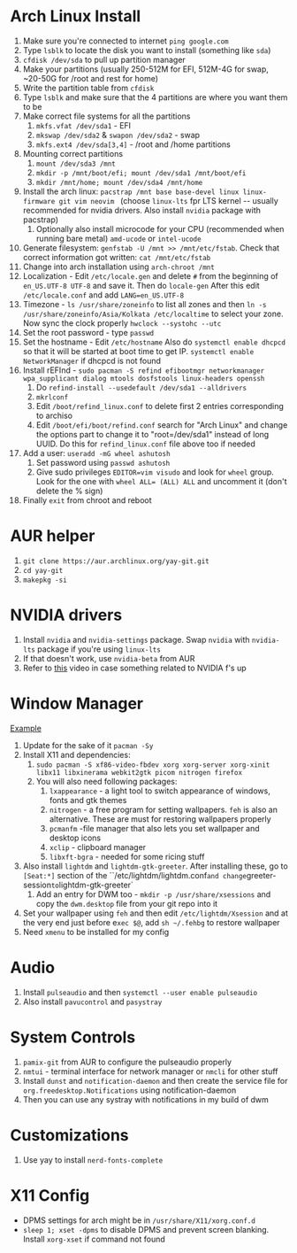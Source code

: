 # Arch Linux Install

1. Make sure you're connected to internet `ping google.com`
2. Type `lsblk` to locate the disk you want to install (something like `sda`) 
3. `cfdisk /dev/sda` to pull up partition manager
4. Make your partitions (usually 250-512M for EFI, 512M-4G for swap, ~20-50G for /root and rest for home)
5. Write the partition table from `cfdisk`
6. Type `lsblk` and make sure that the 4 partitions are where you want them to be
7. Make correct file systems for all the partitions
   1. `mkfs.vfat /dev/sda1` - EFI
   2. `mkswap /dev/sda2` & `swapon /dev/sda2` - swap
   3. `mkfs.ext4 /dev/sda[3,4]` - /root and /home partitions
8. Mounting correct partitions
   1. `mount /dev/sda3 /mnt`
   2. `mkdir -p /mnt/boot/efi; mount /dev/sda1 /mnt/boot/efi`
   3. `mkdir /mnt/home; mount /dev/sda4 /mnt/home`
9. Install the arch linux: `pacstrap /mnt base base-devel linux linux-firmware git vim neovim ` (choose `linux-lts` fpr LTS kernel -- usually recommended for nvidia drivers. Also install `nvidia` package with pacstrap)
   1. Optionally also install microcode for your CPU (recommended when running bare metal) `amd-ucode` or `intel-ucode`
10. Generate filesystem: `genfstab -U /mnt >> /mnt/etc/fstab`. Check that correct information got written: `cat /mnt/etc/fstab`
11. Change into arch installation using `arch-chroot /mnt`
12. Localization - Edit `/etc/locale.gen` and delete `#` from the beginning of `en_US.UTF-8 UTF-8` and save it. Then do `locale-gen` After this edit `/etc/locale.conf` and add `LANG=en_US.UTF-8`
13. Timezone - `ls /usr/share/zoneinfo` to list all zones and then `ln -s /usr/share/zoneinfo/Asia/Kolkata /etc/localtime` to select your zone. Now sync the clock properly `hwclock --systohc --utc`
14. Set the root password - type `passwd`
15. Set the hostname - Edit `/etc/hostname` Also do `systemctl enable dhcpcd` so that it will be started at boot time to get IP. `systemctl enable NetworkManager` if dhcpcd is not found
16. Install rEFInd - `sudo pacman -S refind efibootmgr networkmanager wpa_supplicant dialog mtools dosfstools linux-headers openssh`
    1. Do `refind-install --usedefault /dev/sda1 --alldrivers`
    2. `mkrlconf`
    3. Edit `/boot/refind_linux.conf` to delete first 2 entries corresponding to archiso
    4. Edit `/boot/efi/boot/refind.conf` search for "Arch Linux" and change the options part to change it to "root=/dev/sda1" instead of long UUID. Do this for `refind_linux.conf` file above too if needed
17. Add a user: `useradd -mG wheel ashutosh`
    1. Set password using `passwd ashutosh`
    2. Give sudo privileges `EDITOR=vim visudo` and look for `wheel` group. Look for the one with `wheel ALL= (ALL) ALL` and uncomment it (don't delete the % sign)
18. Finally `exit` from chroot and reboot

# AUR helper

1. `git clone https://aur.archlinux.org/yay-git.git`
2. `cd yay-git`
3. `makepkg -si`

# NVIDIA drivers

1. Install `nvidia` and `nvidia-settings` package. Swap `nvidia` with `nvidia-lts` package if you're using `linux-lts`
2. If that doesn't work, use `nvidia-beta` from AUR
3. Refer to [this](https://www.youtube.com/watch?v=sBzAC4glyvE) video in case something related to NVIDIA f's up

# Window Manager

[Example](https://www.youtube.com/watch?v=pouX5VvX0_Q)

1. Update for the sake of it `pacman -Sy`
2. Install X11 and dependencies:
   1. `sudo pacman -S xf86-video-fbdev xorg xorg-server xorg-xinit libx11 libxinerama webkit2gtk picom nitrogen firefox`
   2. You will also need following packages:
      1. `lxappearance` - a light tool to switch appearance of windows, fonts and gtk themes
      2. `nitrogen` - a free program for setting wallpapers. `feh` is also an alternative. These are must for restoring wallpapers properly
      3. `pcmanfm` -file manager that also lets you set wallpaper and desktop icons
      4. `xclip` - clipboard manager
      5. `libxft-bgra` - needed for some ricing stuff
3. Also install `lightdm` and `lightdm-gtk-greeter`. After installing these, go to `[Seat:*]` section of the ``/etc/lightdm/lightdm.conf` and change `greeter-session` to `lightdm-gtk-greeter`
   1. Add an entry for DWM too - `mkdir -p /usr/share/xsessions` and copy the `dwm.desktop` file from your git repo into it
4. Set your wallpaper using `feh` and then edit `/etc/lightdm/Xsession` and at the very end just before e`xec $@`, add `sh ~/.fehbg` to restore wallpaper
5. Need `xmenu` to be installed for my config

# Audio

1. Install `pulseaudio` and then `systemctl --user enable pulseaudio `
2. Also install `pavucontrol` and `pasystray`

# System Controls

1. `pamix-git` from AUR to configure the pulseaudio properly
2. `nmtui` - terminal interface for network manager or `nmcli`  for other stuff
3. Install `dunst` and `notification-daemon` and then create the service file for `org.freedesktop.Notifications` using notification-daemon
4. Then you can use any systray with notifications in my build of dwm

# Customizations

1. Use yay to install `nerd-fonts-complete`

# X11 Config

* DPMS settings for arch might be in `/usr/share/X11/xorg.conf.d`
* `sleep 1; xset -dpms` to disable DPMS and prevent screen blanking. Install `xorg-xset` if command not found